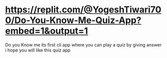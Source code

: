 # https://replit.com/@YogeshTiwari700/Do-You-Know-Me-Quiz-App?embed=1&output=1
Do you Know me its first cli app where you can play a quiz by giving answer i hope you will like this quiz app
